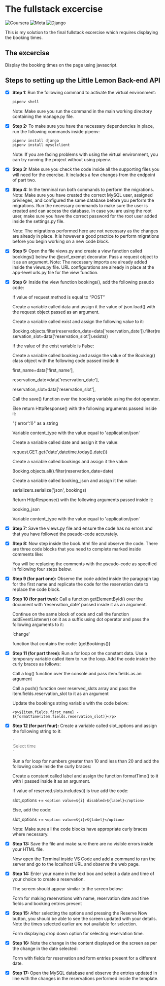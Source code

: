 # The fullstack excercise
![Coursera](https://img.shields.io/badge/Coursera-0747a6?style=flat&logo=coursera&logoColor=white)
![Meta](https://img.shields.io/badge/Meta-0668E1?style=flat&logo=meta&logoColor=white)
![Django](https://img.shields.io/badge/Django-092e20?style=flat&logo=django&logoColor=white)  

This is my solution to the final fullstack excercise which requires displaying the booking times.

## The excercise
Display the booking times on the page using javascript.

## Steps to setting up the Little Lemon Back-end API

- [x] **Step 1:** Run the following command to activate the virtual environment:
  ```bash
  pipenv shell
  ```
  Note: Make sure you run the command in the main working directory containing the manage.py file. 

- [x] **Step 2:** To make sure you have the necessary dependencies in place, run the following commands inside pipenv:
  ```bash
  pipenv install django
  pipenv install mysqlclient
  ```
  Note: If you are facing problems with using the virtual environment, you can try running the project without using pipenv.

- [x] **Step 3:** Make sure you check the code inside all the supporting files you will need for the exercise. It includes a few changes from the endpoint of part two. 

- [x] **Step 4:** In the terminal run both commands to perform the migrations.
  Note: Make sure you have created the correct MySQL user, assigned privileges, and configured the same database before you perform the migrations. 
  Run the necessary commands to make sure the user is created and can access the database. In case you are using the root user, make sure you have the correct password for the root user added inside the settings.py file.

  Note: The migrations performed here are not necessary as the changes are already in place. It is however a good practice to perform migrations before you begin working on a new code block.  

- [x] **Step 5:** Open the file views.py and create a view function called bookings() below the @csrf_exempt decorator. Pass a request object to it as an argument. 
  Note: The necessary imports are already added inside the views.py file. URL configurations are already in place at the app-level urls.py file for the view function.

- [x] **Step 6:** Inside the view function bookings(), add the following pseudo code:
  
  If value of request.method is equal to “POST”
  
  Create a variable called data and assign it the value of json.load() with the request object passed as an argument.
  
  Create a variable called exist and assign the following value to it:
  
  Booking.objects.filter(reservation_date=data['reservation_date']).filter(reservation_slot=data['reservation_slot']).exists()
  
  If the value of the exist variable is False: 
  
  Create a variable called booking and assign the value of the Booking() class object with the following code passed inside it:
  
  first_name=data['first_name'],
  
  reservation_date=data['reservation_date'],
  
  reservation_slot=data['reservation_slot'],
  
  Call the save() function over the booking variable using the dot operator.
  
  Else return HttpResponse() with the following arguments passed inside it:
  
  "{'error':1}" as a string
  
  Variable content_type with the value equal to 'application/json'
  
  Create a variable called date and assign it the value: 
  
  request.GET.get('date',datetime.today().date())
  
  Create a variable called bookings and assign it the value:
  
  Booking.objects.all().filter(reservation_date=date)
  
  Create a variable called booking_json and assign it the value:
  
  serializers.serialize('json', bookings)
  
  Return HttpResponse() with the following arguments passed inside it:
  
  booking_json
  
  Variable content_type with the value equal to 'application/json'

- [x] **Step 7:** Save the views.py file and ensure the code has no errors and that you have followed the pseudo-code accurately. 

- [x] **Step 8:** Now step inside the book.html file and observe the code. There are three code blocks that you need to complete marked inside comments like:
  
  <!-- Part 1 -->

  You will be replacing the comments with the pseudo-code as specified in following four steps below.

- [x] **Step 9 (for part one):** Observe the code added inside the paragraph tag for the first name and replicate the code for the reservation date to replace the code block.  

- [x] **Step 10 (for part two):** Call a function getElementById() over the document with ‘reservation_date’ passed inside it as an argument. 

  Continue on the same block of code and call the function addEventListener() on it as a suffix using dot operator and pass the following arguments to it:

  ‘change’

  function that contains the code: {getBookings()}

- [x] **Step 11 (for part three):** Run a for loop on the constant data. Use a temporary variable called item to run the loop. Add the code inside the curly braces as follows:

  Call a log() function over the console and pass item.fields as an argument

  Call a push() function over reserved_slots array and pass the item.fields.reservation_slot to it as an argument

  Update the bookings string variable with the code below:

  `<p>${item.fields.first_name} - ${formatTime(item.fields.reservation_slot)}</p>`

- [x] **Step 12 (for part four):** Create a variable called slot_options and assign the following string to it:

  '<option value="0" disabled>Select time</option>'

  Run a for loop for numbers greater than 10 and less than 20 and add the following code inside the curly braces:

  Create a constant called label and assign the function formatTime() to it with i passed inside it as an argument.

  If value of reserved.slots.includes(i) is true add the code:

  slot_options += `<option value=${i} disabled>${label}</option>`

  Else, add the code:

  slot_options += `<option value=${i}>${label}</option>`

  Note: Make sure all the code blocks have appropriate curly braces where necessary.

- [x] **Step 13:** Save the file and make sure there are no visible errors inside your HTML file. 

  Now open the Terminal inside VS Code and add a command to run the server and go to the localhost URL and observe the web page. 

- [x] **Step 14:** Enter your name in the text box and select a date and time of your choice to create a reservation. 

  The screen should appear similar to the screen below:

  Form for making reservations with name, reservation date and time fields and booking entries present

- [x] **Step 15:** After selecting the options and pressing the Reserve Now button, you should be able to see the screen updated with your details. Note the times selected earlier are not available for selection.

  Form displaying drop down option for selecting reservation time.

- [x] **Step 16:** Note the change in the content displayed on the screen as per the change in the date selected:

  Form with fields for reservation and form entries present for a different date.

- [x] **Step 17:** Open the MySQL database and observe the entries updated in line with the changes in the reservations performed inside the template.
